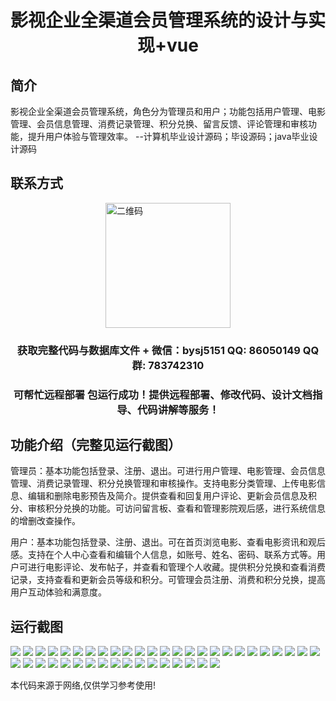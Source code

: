 <p><h1 align="center">影视企业全渠道会员管理系统的设计与实现+vue</h1></p>

## 简介
影视企业全渠道会员管理系统，角色分为管理员和用户；功能包括用户管理、电影管理、会员信息管理、消费记录管理、积分兑换、留言反馈、评论管理和审核功能，提升用户体验与管理效率。    --计算机毕业设计源码；毕设源码；java毕业设计源码


## 联系方式
<img src="https://bs-1329754181.cos.ap-shanghai.myqcloud.com/wx.jpg" alt="二维码" style="display: block; margin: 0 auto;" width="200px">
<p><h3 align="center">获取完整代码与数据库文件 + 微信：bysj5151 QQ: 86050149 QQ群: 783742310</h3></p>
<p><h3 align="center">可帮忙远程部署 包运行成功！提供远程部署、修改代码、设计文档指导、代码讲解等服务！</h3></p>

## 功能介绍（完整见运行截图）
管理员：基本功能包括登录、注册、退出。可进行用户管理、电影管理、会员信息管理、消费记录管理、积分兑换管理和审核操作。支持电影分类管理、上传电影信息、编辑和删除电影预告及简介。提供查看和回复用户评论、更新会员信息及积分、审核积分兑换的功能。可访问留言板、查看和管理影院观后感，进行系统信息的增删改查操作。

用户：基本功能包括登录、注册、退出。可在首页浏览电影、查看电影资讯和观后感。支持在个人中心查看和编辑个人信息，如账号、姓名、密码、联系方式等。用户可进行电影评论、发布帖子，并查看和管理个人收藏。提供积分兑换和查看消费记录，支持查看和更新会员等级和积分。可管理会员注册、消费和积分兑换，提高用户互动体验和满意度。


## 运行截图
![](https://bs-1329754181.cos.ap-shanghai.myqcloud.com/ssm/FilmEnterpriseMembershipManagementSystem/img/001.jpg)
![](https://bs-1329754181.cos.ap-shanghai.myqcloud.com/ssm/FilmEnterpriseMembershipManagementSystem/img/002.jpg)
![](https://bs-1329754181.cos.ap-shanghai.myqcloud.com/ssm/FilmEnterpriseMembershipManagementSystem/img/003.jpg)
![](https://bs-1329754181.cos.ap-shanghai.myqcloud.com/ssm/FilmEnterpriseMembershipManagementSystem/img/004.jpg)
![](https://bs-1329754181.cos.ap-shanghai.myqcloud.com/ssm/FilmEnterpriseMembershipManagementSystem/img/005.jpg)
![](https://bs-1329754181.cos.ap-shanghai.myqcloud.com/ssm/FilmEnterpriseMembershipManagementSystem/img/006.jpg)
![](https://bs-1329754181.cos.ap-shanghai.myqcloud.com/ssm/FilmEnterpriseMembershipManagementSystem/img/007.jpg)
![](https://bs-1329754181.cos.ap-shanghai.myqcloud.com/ssm/FilmEnterpriseMembershipManagementSystem/img/008.jpg)
![](https://bs-1329754181.cos.ap-shanghai.myqcloud.com/ssm/FilmEnterpriseMembershipManagementSystem/img/009.jpg)
![](https://bs-1329754181.cos.ap-shanghai.myqcloud.com/ssm/FilmEnterpriseMembershipManagementSystem/img/010.jpg)
![](https://bs-1329754181.cos.ap-shanghai.myqcloud.com/ssm/FilmEnterpriseMembershipManagementSystem/img/011.jpg)
![](https://bs-1329754181.cos.ap-shanghai.myqcloud.com/ssm/FilmEnterpriseMembershipManagementSystem/img/012.jpg)
![](https://bs-1329754181.cos.ap-shanghai.myqcloud.com/ssm/FilmEnterpriseMembershipManagementSystem/img/013.jpg)
![](https://bs-1329754181.cos.ap-shanghai.myqcloud.com/ssm/FilmEnterpriseMembershipManagementSystem/img/014.jpg)
![](https://bs-1329754181.cos.ap-shanghai.myqcloud.com/ssm/FilmEnterpriseMembershipManagementSystem/img/015.jpg)
![](https://bs-1329754181.cos.ap-shanghai.myqcloud.com/ssm/FilmEnterpriseMembershipManagementSystem/img/016.jpg)
![](https://bs-1329754181.cos.ap-shanghai.myqcloud.com/ssm/FilmEnterpriseMembershipManagementSystem/img/017.jpg)
![](https://bs-1329754181.cos.ap-shanghai.myqcloud.com/ssm/FilmEnterpriseMembershipManagementSystem/img/018.jpg)
![](https://bs-1329754181.cos.ap-shanghai.myqcloud.com/ssm/FilmEnterpriseMembershipManagementSystem/img/019.jpg)
![](https://bs-1329754181.cos.ap-shanghai.myqcloud.com/ssm/FilmEnterpriseMembershipManagementSystem/img/020.jpg)
![](https://bs-1329754181.cos.ap-shanghai.myqcloud.com/ssm/FilmEnterpriseMembershipManagementSystem/img/021.jpg)
![](https://bs-1329754181.cos.ap-shanghai.myqcloud.com/ssm/FilmEnterpriseMembershipManagementSystem/img/022.jpg)
![](https://bs-1329754181.cos.ap-shanghai.myqcloud.com/ssm/FilmEnterpriseMembershipManagementSystem/img/023.jpg)
![](https://bs-1329754181.cos.ap-shanghai.myqcloud.com/ssm/FilmEnterpriseMembershipManagementSystem/img/024.jpg)
![](https://bs-1329754181.cos.ap-shanghai.myqcloud.com/ssm/FilmEnterpriseMembershipManagementSystem/img/025.jpg)
![](https://bs-1329754181.cos.ap-shanghai.myqcloud.com/ssm/FilmEnterpriseMembershipManagementSystem/img/026.jpg)
![](https://bs-1329754181.cos.ap-shanghai.myqcloud.com/ssm/FilmEnterpriseMembershipManagementSystem/img/027.jpg)
![](https://bs-1329754181.cos.ap-shanghai.myqcloud.com/ssm/FilmEnterpriseMembershipManagementSystem/img/028.jpg)
![](https://bs-1329754181.cos.ap-shanghai.myqcloud.com/ssm/FilmEnterpriseMembershipManagementSystem/img/029.jpg)
![](https://bs-1329754181.cos.ap-shanghai.myqcloud.com/ssm/FilmEnterpriseMembershipManagementSystem/img/030.jpg)
![](https://bs-1329754181.cos.ap-shanghai.myqcloud.com/ssm/FilmEnterpriseMembershipManagementSystem/img/031.jpg)
![](https://bs-1329754181.cos.ap-shanghai.myqcloud.com/ssm/FilmEnterpriseMembershipManagementSystem/img/032.jpg)
![](https://bs-1329754181.cos.ap-shanghai.myqcloud.com/ssm/FilmEnterpriseMembershipManagementSystem/img/033.jpg)
![](https://bs-1329754181.cos.ap-shanghai.myqcloud.com/ssm/FilmEnterpriseMembershipManagementSystem/img/034.jpg)
![](https://bs-1329754181.cos.ap-shanghai.myqcloud.com/ssm/FilmEnterpriseMembershipManagementSystem/img/035.jpg)
![](https://bs-1329754181.cos.ap-shanghai.myqcloud.com/ssm/FilmEnterpriseMembershipManagementSystem/img/036.jpg)
![](https://bs-1329754181.cos.ap-shanghai.myqcloud.com/ssm/FilmEnterpriseMembershipManagementSystem/img/037.jpg)
![](https://bs-1329754181.cos.ap-shanghai.myqcloud.com/ssm/FilmEnterpriseMembershipManagementSystem/img/038.jpg)
![](https://bs-1329754181.cos.ap-shanghai.myqcloud.com/ssm/FilmEnterpriseMembershipManagementSystem/img/039.jpg)
![](https://bs-1329754181.cos.ap-shanghai.myqcloud.com/ssm/FilmEnterpriseMembershipManagementSystem/img/040.jpg)
![](https://bs-1329754181.cos.ap-shanghai.myqcloud.com/ssm/FilmEnterpriseMembershipManagementSystem/img/041.jpg)
![](https://bs-1329754181.cos.ap-shanghai.myqcloud.com/ssm/FilmEnterpriseMembershipManagementSystem/img/042.jpg)

<p>本代码来源于网络,仅供学习参考使用!</p>
